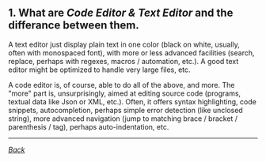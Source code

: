 ## 1. What are ***Code Editor & Text Editor*** and the differance between them.

A text editor just display plain text in one color (black on white, usually, often with monospaced font), with more or less advanced facilities (search, replace, perhaps with regexes, macros / automation, etc.). A good text editor might be optimized to handle very large files, etc.

A code editor is, of course, able to do all of the above, and more. The "more" part is, unsurprisingly, aimed at editing source code (programs, textual data like Json or XML, etc.).
Often, it offers syntax highlighting, code snippets, autocompletion, perhaps simple error detection (like unclosed string), more advanced navigation (jump to matching brace / bracket / parenthesis / tag), perhaps auto-indentation, etc.

***
*[Back](README.md)*